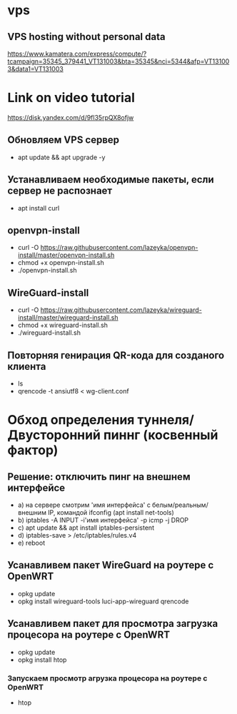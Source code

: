 # vps

## VPS hosting without personal data
https://www.kamatera.com/express/compute/?tcampaign=35345_379441_VT131003&bta=35345&nci=5344&afp=VT131003&data1=VT131003

# Link on video tutorial
https://disk.yandex.com/d/9fl35rpQX8ofjw

## Обновляем VPS сервер
- apt update && apt upgrade -y

## Устанавливаем необходимые пакеты, если сервер не распознает
- apt install curl

## openvpn-install
- curl -O https://raw.githubusercontent.com/lazeyka/openvpn-install/master/openvpn-install.sh
- chmod +x openvpn-install.sh
- ./openvpn-install.sh

## WireGuard-install
- curl -O https://raw.githubusercontent.com/lazeyka/wireguard-install/master/wireguard-install.sh
- chmod +x wireguard-install.sh
- ./wireguard-install.sh

## Повторняя генирация QR-кода для созданого клиента
- ls
- qrencode -t ansiutf8 < wg-client.conf

# Обход определения туннеля/Двусторонний пиннг (косвенный фактор)
## Решение: отключить пинг на внешнем интерфейсе

- a) на сервере смотрим 'имя интерфейса' с белым/реальным/ внешним IP, командой ifconfig (apt install net-tools)
- b) iptables -A INPUT -i'имя интерфейса' -p icmp -j DROP
- c) apt update && apt install iptables-persistent
- d) iptables-save > /etc/iptables/rules.v4
- e) reboot

## Усанавливем пакет WireGuard на роутере с OpenWRT
- opkg update
- opkg install wireguard-tools luci-app-wireguard qrencode

## Усанавливем пакет для просмотра загрузка процесора на роутере с OpenWRT
- opkg update
- opkg install htop
### Запускаем просмотр агрузка процесора на роутере с OpenWRT
- htop
